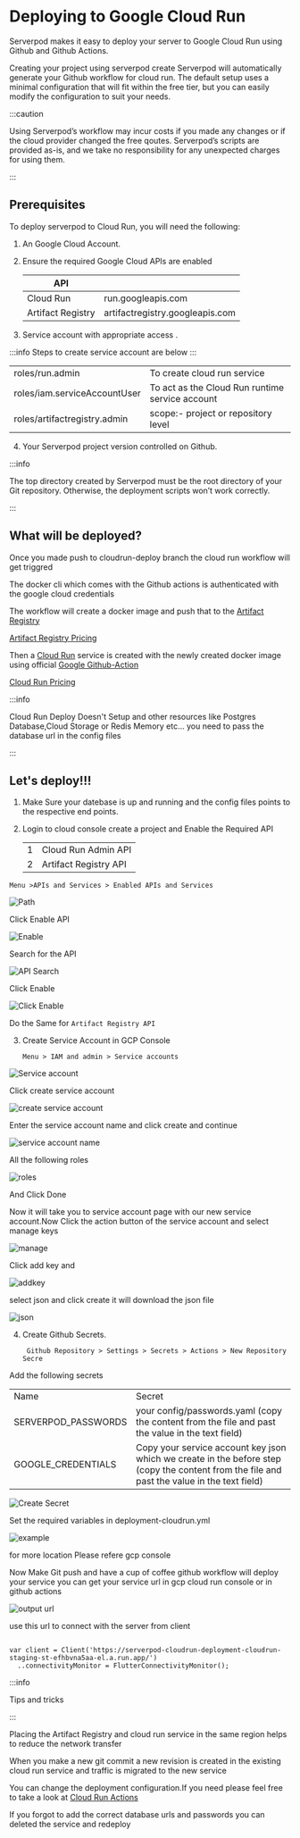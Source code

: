 # Deploying to Google Cloud Run
Serverpod makes it easy to deploy your server to Google Cloud Run using Github and Github Actions.


Creating your project using serverpod create Serverpod will automatically generate your Github workflow for cloud run. The default setup uses a minimal configuration that will fit within the free tier, but you can easily modify the configuration to suit your needs.

:::caution

Using Serverpod’s workflow may incur costs if you made any changes or if the cloud provider changed the free qoutes. Serverpod’s scripts are provided as-is, and we take no responsibility for any unexpected charges for using them.



:::

## Prerequisites
To deploy serverpod to Cloud Run, you will need the following:

1. An Google Cloud Account.

2. Ensure the required Google Cloud APIs are enabled
   
   | API                  |                      |
   | --- | --- |
   | Cloud Run         |   run.googleapis.com |
   | Artifact Registry |   artifactregistry.googleapis.com |

3. Service account with appropriate access .

:::info
Steps to create service account are below
:::

|   	|   	|
|---	|---	|
| roles/run.admin   	| To create cloud run service   	|
| roles/iam.serviceAccountUser  	| To act as the Cloud Run runtime service account  	|
| roles/artifactregistry.admin  | scope:-   project or repository level |


4. Your Serverpod project version controlled on Github.


:::info

The top directory created by Serverpod must be the root directory of your Git repository. Otherwise, the deployment scripts won’t work correctly.

:::

## What will be deployed?
Once you made push to cloudrun-deploy branch the cloud run workflow will get triggred

The docker cli which comes with the Github actions is authenticated with the google cloud  credentials

The workflow will create a docker image and push that to the [Artifact Registry](https://cloud.google.com/artifact-registry)

[Artifact Registry Pricing](https://cloud.google.com/artifact-registry/pricing)

Then a [Cloud Run](https://cloud.google.com/run) service is created with the newly created docker image using official [Google Github-Action](https://github.com/google-github-actions/deploy-cloudrun)

[Cloud Run Pricing](https://cloud.google.com/run/pricing)


:::info

Cloud Run Deploy Doesn't Setup and other resources like Postgres Database,Cloud Storage or Redis Memory etc...
you need to pass the database url in the config files

:::

## Let's deploy!!!

1. Make Sure your datebase is up and running and the config files points to the respective end points.

2. Login to cloud console create a project and Enable the Required API

    |  |      |
    | --- |  ----       |
    |  1  |  Cloud Run Admin API  |
    |  2  |  Artifact Registry API  |

` Menu >APIs and Services > Enabled APIs and Services  `

![Path](/img/docs/05-deployments/gcp/3-enable-api-services.png)

Click Enable API

![Enable](/img/docs/05-deployments/gcp/4.enable-api-services.png)

Search for the API

![API Search](/img/docs/05-deployments/gcp/5.search-api.png)


Click Enable

![Click Enable](https://i.stack.imgur.com/HJ3fE.png)

Do the Same for `Artifact Registry API`



3. Create Service Account in GCP Console 

    `Menu > IAM and admin > Service accounts`

![Service account](/img/docs/05-deployments/gcp/6.service-account.png)

Click create service account

![create service account](/img/docs/05-deployments/gcp/7.create-service-account.png)

Enter the service account name and click create and continue

![service account name](/img/docs/05-deployments/gcp/8.account-details.png)

All the following roles

![roles](/img/docs/05-deployments/gcp/9.roles.png)

And Click Done

Now it will take you to service account page with our new service account.Now Click the action button of the service account and select manage keys

![manage](/img/docs/05-deployments/gcp/10.manage-keys.png)

Click add key and 

![addkey](/img/docs/05-deployments/gcp/11.add-key.png) 

select json and click create it will download the json file

![json](/img/docs/05-deployments/gcp/12.json.png)


4. Create Github Secrets.

    ` Github Repository > Settings > Secrets > Actions > New Repository Secre`

Add the following secrets

|  |  |
|-- | -- |
| Name | Secret |
| SERVERPOD_PASSWORDS | your config/passwords.yaml (copy the content from the file and past the value in the text field) |
| GOOGLE_CREDENTIALS  | Copy your service account key json which we create in the before step (copy the content from the file and past the value in the text field)
  


![Create Secret](/img/docs/05-deployments/gcp/2-github-secrets.png)


Set the required variables in deployment-cloudrun.yml

![example](/img/docs/05-deployments/gcp/13.gcp_env.png)

for more location Please refere gcp console

Now Make Git push and have a cup of coffee github 
workflow will deploy your service you can get your 
service url in gcp cloud run console or in github
actions 

![output url](/img/docs/05-deployments/gcp/14.out_put.png)

use this url to connect with the server from client 

```

var client = Client('https://serverpod-cloudrun-deployment-cloudrun-staging-st-efhbvna5aa-el.a.run.app/')
  ..connectivityMonitor = FlutterConnectivityMonitor();

```

:::info

Tips and tricks

:::

Placing the Artifact Registry and cloud run service in the same region helps to reduce the network transfer

When you make a new git commit a new revision is created in the existing cloud run service and traffic is migrated to the new service

You can change the deployment configuration.If you need please 
feel free to take a look at [Cloud Run Actions](https://github.com/google-github-actions/deploy-cloudrun)

If you forgot to add the correct database urls and passwords
you can deleted the service and redeploy

